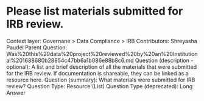 # Please list materials submitted for IRB review.

Context layer: Governane > Data Compliance > IRB
Contributors: Shreyasha Paudel
Parent Question: Was%20this%20data%20project%20reviewed%20by%20an%20Institutional%201688680b28854c47bb6a1b086e88b8c6.md
Question (description - optional): A list and brief description of all the materials that were submitted for the IRB review. If documentation is shareable, they can be linked as a resource here. 
Question (summary): What materials were submitted for IRB review? 
Question Type: Resource (List)
Question Type (deprecated): Long Answer